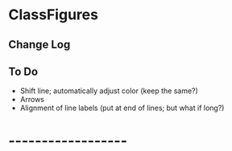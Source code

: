 # ClassFigures

## Change Log

## To Do

- Shift line; automatically adjust color (keep the same?)
- Arrows
- Alignment of line labels (put at end of lines; but what if long?)

# ------------------